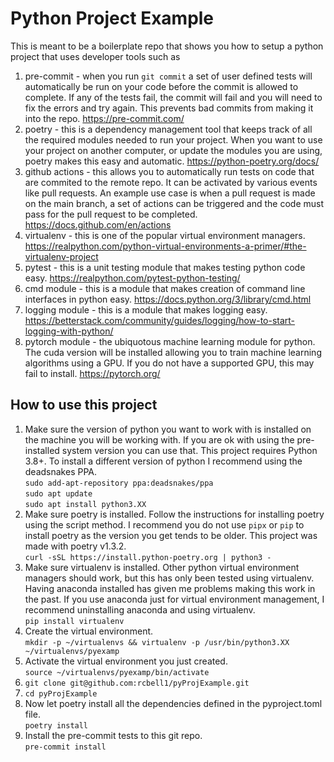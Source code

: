 # Python Project Example

This is meant to be a boilerplate repo that shows you how to setup a
python project that uses developer tools such as

1. pre-commit - when you run `git commit` a set of user defined tests will
automatically be run on your code before the commit is allowed to complete. If
any of the tests fail, the commit will fail and you will need to fix the errors
and try again. This prevents bad commits from making it into the repo.
<https://pre-commit.com/>
2. poetry - this is a dependency management tool that keeps track of all the
required modules needed to run your project. When you want to use your project
on another computer, or update the modules you are using, poetry makes this
easy and automatic. <https://python-poetry.org/docs/>
3. github actions - this allows you to automatically run tests on code that are
commited to the remote repo. It can be activated by various events like pull
requests. An example use case is when a pull request is made on the main
branch, a set of actions can be triggered and the code must pass for the pull
request to be completed. <https://docs.github.com/en/actions>
4. virtualenv - this is one of the popular virtual environment managers.
<https://realpython.com/python-virtual-environments-a-primer/#the-virtualenv-project>
5. pytest - this is a unit testing module that makes testing python code easy.
<https://realpython.com/pytest-python-testing/>
6. cmd module - this is a module that makes creation of command line interfaces
in python easy. <https://docs.python.org/3/library/cmd.html>
7. logging module - this is a module that makes logging easy.
<https://betterstack.com/community/guides/logging/how-to-start-logging-with-python/>
8. pytorch module - the ubiquotous machine learning module for python. The
cuda version will be installed allowing you to train machine learning algorithms
using a GPU. If you do not have a supported GPU, this may fail to install.
<https://pytorch.org/>

## How to use this project

1. Make sure the version of python you want to work with is installed on the
machine you will be working with. If you are ok with using the pre-installed
system version you can use that. This project requires Python 3.8+. To install
a different version of python I recommend using the deadsnakes PPA.\
`sudo add-apt-repository ppa:deadsnakes/ppa`\
`sudo apt update`\
`sudo apt install python3.XX`
2. Make sure poetry is installed.
Follow the instructions for installing poetry using the script method.
I recommend you do not use `pipx` or `pip` to install poetry as the version
you get tends to be older. This project was made with poetry v1.3.2.\
`curl -sSL https://install.python-poetry.org | python3 -`
3. Make sure virtualenv is installed. Other python virtual environment managers
should work, but this has only been tested using virtualenv. Having anaconda installed
has given me problems making this work in the past. If you use anaconda just for 
virtual environment management, I recommend uninstalling anaconda and using virtualenv.\
`pip install virtualenv`
4. Create the virtual environment.\
`mkdir -p ~/virtualenvs && virtualenv -p /usr/bin/python3.XX ~/virtualenvs/pyexamp`
5. Activate the virtual environment you just created.\
`source ~/virtualenvs/pyexamp/bin/activate`
6. `git clone git@github.com:rcbell1/pyProjExample.git`
7. `cd pyProjExample`
8. Now let poetry install all the dependencies defined in the pyproject.toml
file.\
`poetry install`
9. Install the pre-commit tests to this git repo.\
`pre-commit install`
